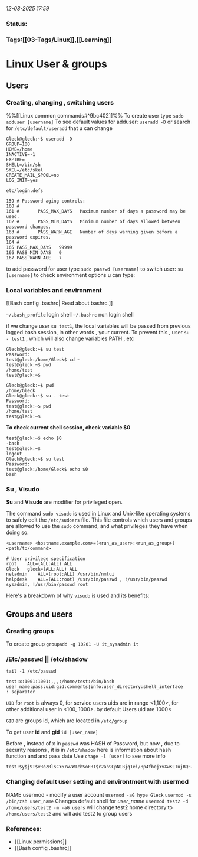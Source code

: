*12-08-2025 17:59*

### Status: 
   


### Tags:[[03-Tags/Linux]],[[Learning]]


# Linux User & groups

## Users

### Creating, changing , switching users 
%%[[Linux common commands#^9bc402]]%%
To create user type 
`sudo adduser [username]`
	To see default values for adduser:  `useradd -D` or search for `/etc/default/useradd` that u can change
```
Gleck@gleck:~$ useradd -D
GROUP=100
HOME=/home
INACTIVE=-1
EXPIRE=
SHELL=/bin/sh
SKEL=/etc/skel
CREATE_MAIL_SPOOL=no
LOG_INIT=yes

```
`etc/login.defs`
```
159 # Password aging controls:
160 #
161 #       PASS_MAX_DAYS   Maximum number of days a password may be used.
162 #       PASS_MIN_DAYS   Minimum number of days allowed between password changes.
163 #       PASS_WARN_AGE   Number of days warning given before a password expires.
164 #
165 PASS_MAX_DAYS   99999
166 PASS_MIN_DAYS   0
167 PASS_WARN_AGE   7
```
to add password for user type
`sudo passwd [username]`
to switch user:
`su [username]`
to check environment options u can type:

### Local variables and environment

[[Bash config .bashrc| Read about bashrc.]]

`~/.bash_profile` login shell
`~/.bashrc` non login shell

if we change user `su test1`, the local variables will be passed from previous logged bash session, in other words , your current.
To prevent this , user `su - test1` , which will also change variables PATH , etc 


```
Gleck@gleck:~$ su test
Password: 
test@gleck:/home/Gleck$ cd ~
test@gleck:~$ pwd
/home/test
test@gleck:~$ 
```


```
Gleck@gleck:~$ pwd
/home/Gleck
Gleck@gleck:~$ su - test
Password: 
test@gleck:~$ pwd
/home/test
test@gleck:~$ 

```

**To check current shell session, check variable $0**

```
test@gleck:~$ echo $0
-bash
test@gleck:~$ 
logout
Gleck@gleck:~$ su test
Password: 
test@gleck:/home/Gleck$ echo $0
bash
```

### Su , Visudo

**Su** and **Visudo** are modifier for privileged open.

The command `sudo visudo` is used in Linux and Unix-like operating systems to safely edit the `/etc/sudoers` file. This file controls which users and groups are allowed to use the `sudo` command, and what privileges they have when doing so.
```
<username> <hostname.example.com>=(<run_as_user>:<run_as_group>) <path/to/command>

# User privilege specification
root	ALL=(ALL:ALL) ALL
Gleck	gleck=(ALL:ALL) ALL
netadmin	ALL=(root:ALL) /usr/bin/nmtui
helpdesk	ALL=(ALL:root) /usr/bin/passwd , !/usr/bin/passwd sysadmin, !/usr/bin/passwd root

```

Here's a breakdown of why `visudo` is used and its benefits:

## Groups and users
### Creating groups
To create group `groupadd -g 10201 -U it_sysadmin it` 
### /Etc/passwd || /etc/shadow

`tail -1 /etc/passwd`

```
test:x:1001:1001:,,,:/home/test:/bin/bash
user_name:pass:uid:gid:comments|info:user_directory:shell_interface
: separator
```

`UID` for `root` is always 0, for service users uids are in range <1,100>, for other  additional user in <100, 1000>. by default Users uid are 1000< 

`GID` are groups id, which are located in `/etc/group`

To get user **id** and **gid** `id [user_name]` 


Before , instead of x in `passwd` was HASH of Password, but now , due to security reasons , it is in `/etc/shadow`
here is information about hash function and  and pass date
Use `chage -l [user]` to see more info
```
test:$y$j9T$vRoZRlsCY67w7WIcbSoFR1$r2ah9CpN1Bjq1ei/8p4fbejYvXwKLTujBQFJ/8pOO3D:20299:0:99999:7:::
```

### Changing default user setting and environtment with usermod

NAME
	usermod - modify a user account
`usermod -aG hype Gleck`
`usermod -s /bin/zsh user_name` Changes default shell for *user_name*
`usermod test2 -d /home/users/test2 -m -aG users` will change test2 home directory to `/home/users/test2` and will add test2 to group users





### References:

- [[Linux permissions]]
- [[Bash config .bashrc]]
  